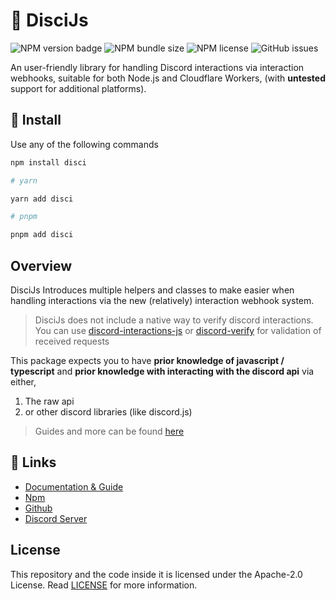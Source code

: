 # 🎨 DisciJs

![NPM version badge](https://img.shields.io/npm/v/disci)
![NPM bundle size](https://img.shields.io/bundlephobia/minzip/disci)
![NPM license](https://img.shields.io/npm/l/disci)
![GitHub issues](https://img.shields.io/github/issues/typicalninja/disci)


An user-friendly library for handling Discord interactions via interaction webhooks, suitable for both Node.js and Cloudflare Workers, (with **untested** support for additional platforms).

## 🚀 Install

Use any of the following commands

```bash
npm install disci

# yarn

yarn add disci

# pnpm

pnpm add disci

```

## Overview

DisciJs Introduces multiple helpers and classes to make easier when handling interactions via the new (relatively) interaction webhook system.



> DisciJs does not include a native way to verify discord interactions. You can use [discord-interactions-js](https://github.com/discord/discord-interactions-js) or [discord-verify](https://github.com/IanMitchell/interaction-kit/tree/main/packages/discord-verify) for validation of received requests

This package expects you to have **prior knowledge of javascript / typescript** and **prior knowledge with interacting with the discord api** via either,

1. The raw api
2. or other discord libraries (like discord.js)

> Guides and more can be found [here](https://dev--disci.netlify.app/)

## 🔗 Links

* [Documentation & Guide](https://dev--disci.netlify.app/)
* [Npm](https://www.npmjs.com/package/disci)
* [Github](https://github.com/typicalninja493/disci)
* [Discord Server](https://discord.gg/ynwckXS9T2)

## License

This repository and the code inside it is licensed under the Apache-2.0 License. Read [LICENSE](https://github.com/typicalninja493/disci/blob/master/LICENSE) for more information.